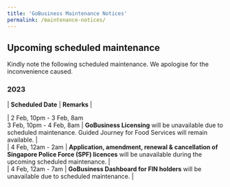 ```yaml
---
title: 'GoBusiness Maintenance Notices'
permalink: /maintenance-notices/
---
```


## Upcoming scheduled maintenance

Kindly note the following scheduled maintenance. We apologise for the inconvenience caused.

### 2023 

| **Scheduled Date** | **Remarks** |  

| 2 Feb, 10pm - 3 Feb, 8am<br>3 Feb, 10pm - 4 Feb, 8am | **GoBusiness Licensing** will be unavailable due to scheduled maintenance. Guided Journey for Food Services will remain available. |   
| 4 Feb, 12am - 2am | **Application, amendment, renewal & cancellation of Singapore Police Force (SPF) licences** will be unavailable during the upcoming scheduled maintenance. |              
| 4 Feb, 12am - 7am | **GoBusiness Dashboard for FIN holders** will be unavailable due to scheduled maintenance. |    


<script src="/jquery/jquery.min.js"></script>
<script src="/jquery/resize-tables.js"></script>
